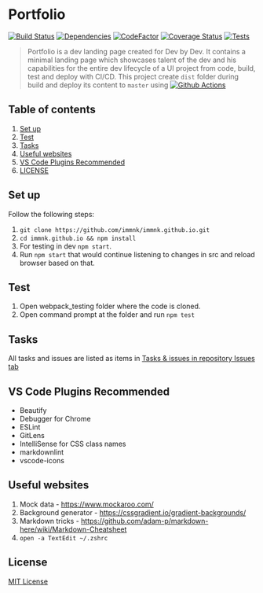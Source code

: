 # Portfolio

[![Build Status](https://github.com/immnk/immnk.github.io/actions/workflows/cicd.yml/badge.svg)](https://github.com/immnk/immnk.github.io/actions/workflows/cicd.yml) [![Dependencies](https://david-dm.org/immnk/immnk.github.io.svg)](https://david-dm.org/) [![CodeFactor](https://www.codefactor.io/repository/github/immnk/immnk.github.io/badge)](https://www.codefactor.io/repository/github/immnk/immnk.github.io) [![Coverage Status](https://coveralls.io/repos/github/immnk/immnk.github.io/badge.svg?branch=dev)](https://coveralls.io/github/immnk/immnk.github.io?branch=develop) [![Tests](https://img.shields.io/badge/tests-covered-brightgreen.svg)](https://github.com/immnk/immnk.github.io/issues)

> Portfolio is a dev landing page created for Dev by Dev. It contains a minimal landing page which showcases talent of the dev and his capabilities for the entire dev lifecycle of a UI project from code, build, test and deploy with CI/CD. This project create `dist` folder during build and deploy its content to `master` using [![Github Actions](https://img.shields.io/badge/GitHubActions-enabled-brightgreen.svg)](https://github.com/immnk/immnk.github.io/actions/workflows/cicd.yml)

## Table of contents

1. [Set up](#set-up)
2. [Test](#test)
3. [Tasks](#tasks)
4. [Useful websites](#useful-websites)
5. [VS Code Plugins Recommended](#vs-code-plugins-recommended)
6. [LICENSE](#license)

## Set up

Follow the following steps:

1. `git clone https://github.com/immnk/immnk.github.io.git`
2. `cd immnk.github.io && npm install`
3. For testing in dev `npm start`.
4. Run `npm start` that would continue listening to changes in src and reload browser based on that.

## Test

1. Open webpack_testing folder where the code is cloned.
2. Open command prompt at the folder and run `npm test`

## Tasks

All tasks and issues are listed as items in [Tasks & issues in repository Issues tab](https://github.com/immnk/immnk.github.io/issues)

## VS Code Plugins Recommended

- Beautify
- Debugger for Chrome
- ESLint
- GitLens
- IntelliSense for CSS class names
- markdownlint
- vscode-icons

## Useful websites

1. Mock data - https://www.mockaroo.com/
2. Background generator - https://cssgradient.io/gradient-backgrounds/
3. Markdown tricks - https://github.com/adam-p/markdown-here/wiki/Markdown-Cheatsheet
4. `open -a TextEdit ~/.zshrc`

## License

[MIT License](https://github.com/immnk/webpack-testing/blob/master/LICENSE)
